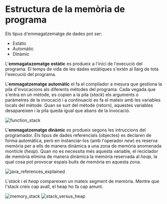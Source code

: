# Estructura de la memòria de programa

Els tipus d'emmagatzematge de dades pot ser:
* Estàtic
* Automàtic
* Dinàmic

L'**emmagatazematge estàtic** es produeix a l'inici de l'execució del programa. El temps de vida de les dades estàtiques s'extén al llarg de tota l'execució del programa.

L'**emmagatzematge automàtic** el fa el compilador a mesura que gestiona la pila d'invocacions als diferents mètodes del programa. Cada vegada que s'entra en un mètode, es copien a la pila (*stack*) els arguments o paràmetres de la invocació i a continuació es fa el mateix amb les variables locals del mètode. Quan se surt del mètode (retorn), aquestes variables desapareixen i la pila queda igual que abans de la invocació.

![function_stack](https://user-images.githubusercontent.com/36074660/207143288-f19c0073-4606-4657-b86a-80f171bde05b.png)

L'**emmagatzematge dinàmic** es produeix segons les intruccions del programador. Els tipus de dades referencials (objectes) es declaren de forma automàtica, però en instanciar-los (amb l'operador *new*) es reserva memòria per a ells de manera dinàmica a una zona de memòria anomenada monticle (*heap*). Quan no es necessita més aquesta variable, el reciclador de memòria elimina de manera dinàmica la memòria reservada al *heap*, la qual cosa pot provocar espais buits de memòria en aquesta zona.

![java_references_explained](https://user-images.githubusercontent.com/36074660/207143743-9f913bed-2f76-4252-bf79-2c1fc4096805.png)

L'*stack* i el *heap* compareixen un mateix segment de memòria. Mentre que l'stack creix cap avall, el heap ho fa cap amunt.

![memory_stack](https://user-images.githubusercontent.com/36074660/207142668-af3af744-a575-4fdc-9ee0-a9b738ee5fa5.png)
![stack_versus_heap](https://user-images.githubusercontent.com/36074660/207143384-cc0c8926-2858-4729-bb78-6b5086bb7bd9.png)
